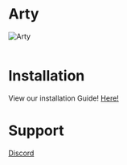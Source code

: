 # Arty
![Arty](https://artydiscordbot.github.io/img/icon.png)

<a href="https://discord.gg/JJ7vrKH"><img src="https://discordapp.com/api/guilds/434616224421511170/widget.png?style=banner2" alt="" /></a>

# Installation

View our installation Guide!
[Here!](https://artydiscordbot.github.io/installation/)

# Support
[Discord](https://discord.gg/JJ7vrKH)
